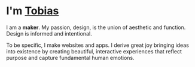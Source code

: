 # I'm [Tobias](#)

I am a **maker**. My passion, design, is the union of aesthetic and function. Design is informed and intentional.

To be specific, I make websites and apps. I derive great joy bringing ideas into existence by creating beautiful, interactive experiences that reflect purpose and capture fundamental human emotions.